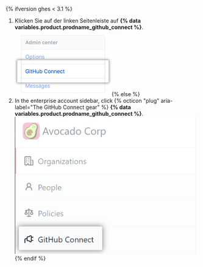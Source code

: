 {% ifversion ghes < 3.1 %}
1. Klicken Sie auf der linken Seitenleiste auf **{% data variables.product.prodname_github_connect %}**. ![GitHub Connect tab in the business account settings sidebar](/assets/images/enterprise/business-accounts/settings-github-connect-tab.png){% else %}
1. In the enterprise account sidebar, click {% octicon "plug" aria-label="The GitHub Connect gear" %} **{% data variables.product.prodname_github_connect %}**. ![GitHub Connect tab in the enterprise account sidebar](/assets/images/help//business-accounts/enterprise-account-github-connect-tab.png){% endif %}
